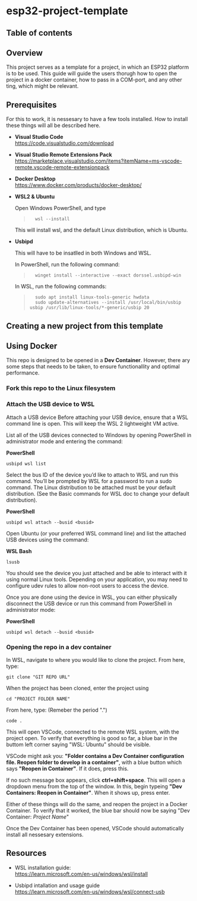 # esp32-project-template <!-- omit in toc -->

## Table of contents 



## Overview
This project serves as a template for a project, in which an ESP32 platform is to be used. This guide will guide the users thorugh how to open the project in a docker container, how to pass in a COM-port, and any other ting, which might be relevant.

## Prerequisites
For this to work, it is nessesary to have a few tools installed. How to install these things will all be described here.
- **Visual Studio Code**   
https://code.visualstudio.com/download

- **Visual Studio Remote Extensions Pack**  
https://marketplace.visualstudio.com/items?itemName=ms-vscode-remote.vscode-remote-extensionpack


- **Docker Desktop**    
https://www.docker.com/products/docker-desktop/

- **WSL2 & Ubuntu**

    Open Windows PowerShell, and type 

    >       wsl --install

    This will install wsl, and the default Linux distribution, which is Ubuntu.
- **Usbipd**    

    This will have to be insatlled in both Windows and WSL. 

    In PowerShell, run the following command: 
    >       winget install --interactive --exact dorssel.usbipd-win    

    In WSL, run the following commands:

    >       sudo apt install linux-tools-generic hwdata
    >       sudo update-alternatives --install /usr/local/bin/usbip usbip /usr/lib/linux-tools/*-generic/usbip 20
      




## Creating a new project from this template





## Using Docker

This repo is designed to be opened in a **Dev Container**. However, there ary some steps that needs to be taken, to ensure functionallity and optimal performance.




### Fork this repo to the Linux filesystem


### Attach the USB device to WSL

Attach a USB device
Before attaching your USB device, ensure that a WSL command line is open. This will keep the WSL 2 lightweight VM active.

List all of the USB devices connected to Windows by opening PowerShell in administrator mode and entering the command:

**PowerShell**
```console
usbipd wsl list
```
Select the bus ID of the device you’d like to attach to WSL and run this command. You’ll be prompted by WSL for a password to run a sudo command. The Linux distribution to be attached must be your default distribution. (See the Basic commands for WSL doc to change your default distribution).

**PowerShell**
```console
usbipd wsl attach --busid <busid>
```
Open Ubuntu (or your preferred WSL command line) and list the attached USB devices using the command:

**WSL Bash**
```console
lsusb
```

You should see the device you just attached and be able to interact with it using normal Linux tools. Depending on your application, you may need to configure udev rules to allow non-root users to access the device.

Once you are done using the device in WSL, you can either physically disconnect the USB device or run this command from PowerShell in administrator mode:

**PowerShell**
```console
usbipd wsl detach --busid <busid>
```
### Opening the repo in a dev container
In WSL, navigate to where you would like to clone the project. From here, type:
```console
git clone "GIT REPO URL"
```
When the project has been cloned, enter the project using 
```console
cd "PROJECT FOLDER NAME"
```
From here, type: (Remeber the period ".")
```console
code .
```
This will open VSCode, connected to the remote WSL system, with the project open. To verify that everything is good so far, a blue bar in the buttom left corner saying "WSL: Ubuntu" should be visible. 

VSCode might ask you: **"Folder contains a Dev Container configuration file. Reopen folder to develop in a container"**, with a blue button which says **"Reopen in Container"**. If it does, press this.

If no such message box appears, click **ctrl+shift+space**. This will open a dropdown menu from the top of the window. In this, begin typeing **"Dev Containers: Reopen in Container"**. When it shows up, press enter. 

Either of these things will do the same, and reopen the project in a Docker Container. To verify that it worked,  the blue bar should now be saying "Dev Container: *Project Name*"

Once the Dev Container has been opened, VSCode should automatically install all nessesary extensions. 


## Resources
- WSL installation guide:   
https://learn.microsoft.com/en-us/windows/wsl/install


- Usbipd intallation and usage guide    
https://learn.microsoft.com/en-us/windows/wsl/connect-usb
